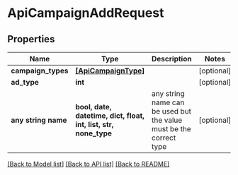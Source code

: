 # ApiCampaignAddRequest


## Properties
Name | Type | Description | Notes
------------ | ------------- | ------------- | -------------
**campaign_types** | [**[ApiCampaignType]**](ApiCampaignType.md) |  | [optional] 
**ad_type** | **int** |  | [optional] 
**any string name** | **bool, date, datetime, dict, float, int, list, str, none_type** | any string name can be used but the value must be the correct type | [optional]

[[Back to Model list]](../README.md#documentation-for-models) [[Back to API list]](../README.md#documentation-for-api-endpoints) [[Back to README]](../README.md)


